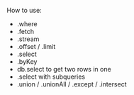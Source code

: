 
How to use:
 * .where
 * .fetch
 * .stream
 * .offset / .limit
 * .select
 * .byKey
 * db.select to get two rows in one
 * .select with subqueries
 * .union / .unionAll / .except / .intersect

